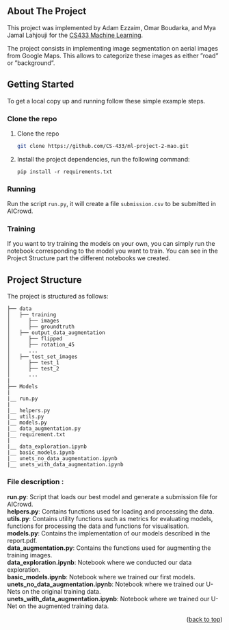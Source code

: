 <div id="top"></div>

## About The Project
This project was implemented by Adam Ezzaim, Omar Boudarka, and Mya Jamal Lahjouji for the <a href="https://www.epfl.ch/labs/mlo/machine-learning-cs-433/">CS433 Machine Learning</a>.

The project consists in implementing image segmentation on aerial images from Google Maps. This allows to categorize these images as either ”road” or ”background”.

<!-- GETTING STARTED -->
## Getting Started

To get a local copy up and running follow these simple example steps.

### Clone the repo

1. Clone the repo
   ```sh
   git clone https://github.com/CS-433/ml-project-2-mao.git
    ```
2. Install the project dependencies, run the following command:
     ```
     pip install -r requirements.txt
     ```

### Running

Run the script ```run.py```, it will create a file ```submission.csv``` to be submitted in AICrowd. 

### Training

If you want to try training the models on your own, you can simply run the notebook corresponding to the model you want to train. You can see in the Project Structure part the different notebooks we created.

<!-- PROJECT STRUCTURE -->
## Project Structure

The project is structured as follows:

```
├── data
│   ├── training
│      ├── images
│      ├── groundtruth
│   ├── output_data_augmentation
│      ├── flipped
│      ├── rotation_45
│      ...
│   ├── test_set_images
│      ├── test_1
│      ├── test_2
│      ...
|
├── Models
|
|__ run.py
|
|__ helpers.py
|__ utils.py
|__ models.py
|__ data_augmentation.py
|__ requirement.txt
|
|__ data_exploration.ipynb
|__ basic_models.ipynb
|__ unets_no_data_augmentation.ipynb
|__ unets_with_data_augmentation.ipynb
```

### **File description** :
**run.py**: Script that loads our best model and generate a submission file for AICrowd. <br>
**helpers.py**: Contains functions used for loading and processing the data. <br>
**utils.py**: Contains utility functions such as metrics for evaluating models, functions for processing the data and functions for visualisation. <br>
**models.py**: Contains the implementation of our models described in the report.pdf. <br>
**data_augmentation.py**: Contains the functions used for augmenting the training images. <br>
**data_exploration.ipynb**: Notebook where we conducted our data exploration. <br>
**basic_models.ipynb**: Notebook where we trained our first models. <br>
**unets_no_data_augmentation.ipynb**: Notebook where we trained our U-Nets on the original training data. <br>
**unets_with_data_augmentation.ipynb**: Notebook where we trained our U-Net on the augmented training data.
<p align="right">(<a href="#top">back to top</a>)</p>




